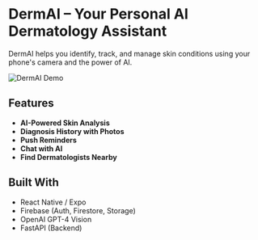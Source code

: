 # DermAI – Your Personal AI Dermatology Assistant

DermAI helps you identify, track, and manage skin conditions using your phone's camera and the power of AI.

![DermAI Demo](demo-screenshot.png)

## Features
- **AI-Powered Skin Analysis**
- **Diagnosis History with Photos**
- **Push Reminders**
- **Chat with AI**
- **Find Dermatologists Nearby**

## Built With
- React Native / Expo
- Firebase (Auth, Firestore, Storage)
- OpenAI GPT-4 Vision
- FastAPI (Backend)
